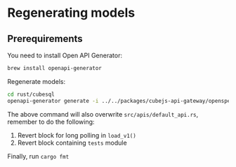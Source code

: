 # Regenerating models

## Prerequirements

You need to install Open API Generator:

```sh
brew install openapi-generator
```

Regenerate models:

```bash
cd rust/cubesql
openapi-generator generate -i ../../packages/cubejs-api-gateway/openspec.yml -g rust -o cubeclient
```

The above command will also overwrite `src/apis/default_api.rs`, remember to do the following:

1. Revert block for long polling in `load_v1()`
2. Revert block containing `tests` module

Finally, run `cargo fmt`
